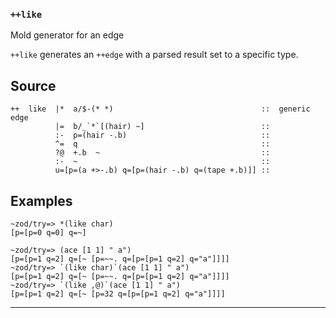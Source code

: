 ### `++like`

Mold generator for an edge

`++like` generates an `++edge` with a parsed result set to a specific type.

Source
------

    ++  like  |*  a/$-(* *)                                 ::  generic edge
              |=  b/_`*`[(hair) ~]                          ::
              :-  p=(hair -.b)                              ::
              ^=  q                                         ::
              ?@  +.b  ~                                    ::
              :-  ~                                         ::
              u=[p=(a +>-.b) q=[p=(hair -.b) q=(tape +.b)]] ::


Examples
--------
    ~zod/try=> *(like char)
    [p=[p=0 q=0] q=~]

    ~zod/try=> (ace [1 1] " a")
    [p=[p=1 q=2] q=[~ [p=~~. q=[p=[p=1 q=2] q="a"]]]]
    ~zod/try=> `(like char)`(ace [1 1] " a")
    [p=[p=1 q=2] q=[~ [p=~~. q=[p=[p=1 q=2] q="a"]]]]
    ~zod/try=> `(like ,@)`(ace [1 1] " a")
    [p=[p=1 q=2] q=[~ [p=32 q=[p=[p=1 q=2] q="a"]]]]



***
